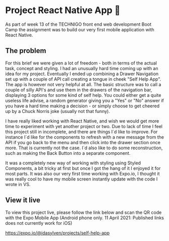 # Project React Native App 📱

As part of week 13 of the TECHNIGO front end web development Boot Camp the assignment was to build our very first mobile application with React Native.

## The problem

For this brief we were given a lot of freedom - both in terms of the actual task, concept and styling. I had an unusually hard time coming up with an idea for my project. Eventually I ended up combining a Drawer Navigation set up with a couple of API call creating a tongue in cheek "Self Help App". The app is however not very helpful at all. The basic structure was to call a couple of silly API's and use them in the drawers of the navigation bar, displaying 3 options for some kind of self help. You could either get a quite useless life advise, a random generator giving you a "Yes" or "No" answer if you have a hard time making a decision - or simply choose to get cheered up by a Chuck Norris joke (usually not that funny).

I have really liked working with React Native, and wish we would get more time to experiment with yet another project or two. Due to lack of time I feel this project still in incomplete, and there are things I´d like to improve. For instance I´d like for the components to refresh with a new message from the API if you go back to the menu and then click into the drawer section once more. That is currently not the case. I´d also like to do some reconstruction, such as making the Back Button into a separate component.

It was a completely new way of working with styling using Styled Components, a bit tricky at first but once I got the hang of it I enjoyed it for most parts. It was also our very first time working with Expo.io, I thought it was really cool to have my mobile screen instantly update with the code I wrote in VS.

## View it live

To view this project live, please follow the link below and scan the QR code with the Expo Mobile App (Android phone only. 11 April 2021: Published links does not currently work for iOS)

https://expo.io/@idasylven/projects/self-help-app
